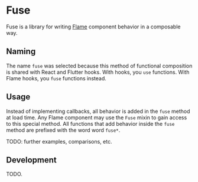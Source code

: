 # Fuse

Fuse is a library for writing [Flame](https://github.com/flame-engine/flame) component behavior in a composable way.

## Naming

The name `fuse` was selected because this method of functional composition is shared with React and Flutter hooks. With hooks, you `use` functions. With Flame hooks, you `fuse` functions instead.

## Usage

Instead of implementing callbacks, all behavior is added in the `fuse` method at load time. Any Flame component may use the `Fuse` mixin to gain access to this special method. All functions that add behavior inside the `fuse` method are prefixed with the word word `fuse*`.

TODO: further examples, comparisons, etc.

## Development

TODO.
